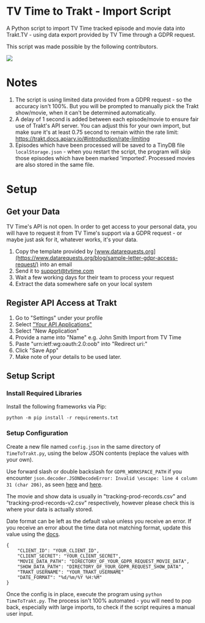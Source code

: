 # TV Time to Trakt - Import Script

A Python script to import TV Time tracked episode and movie data into Trakt.TV - using data export provided by TV Time through a GDPR request.

This script was made possible by the following contributors.

<a href="https://github.com/lukearran/TvTimeToTrakt/graphs/contributors">
  <img src="https://contrib.rocks/image?repo=lukearran/TvTimeToTrakt" />
</a>

# Notes

1. The script is using limited data provided from a GDPR request - so the accuracy isn't 100%. But you will be prompted to manually pick the Trakt show/movie, when it can't be determined automatically.
2. A delay of 1 second is added between each episode/movie to ensure fair use of Trakt's API server. You can adjust this for your own import, but make sure it's at least 0.75 second to remain within the rate limit: https://trakt.docs.apiary.io/#introduction/rate-limiting
3. Episodes which have been processed will be saved to a TinyDB file `localStorage.json` - when you restart the script, the program will skip those episodes which have been marked 'imported'. Processed movies are also stored in the same file.

# Setup

## Get your Data

TV Time's API is not open. In order to get access to your personal data, you will have to request it from TV Time's support via a GDPR request - or maybe just ask for it, whatever works, it's your data.

1. Copy the template provided by [www.datarequests.org](https://www.datarequests.org/blog/sample-letter-gdpr-access-request/) into an email
2. Send it to support@tvtime.com
3. Wait a few working days for their team to process your request
4. Extract the data somewhere safe on your local system

## Register API Access at Trakt

1. Go to "Settings" under your profile
2. Select ["Your API Applications"](https://trakt.tv/oauth/applications)
3. Select "New Application"
4. Provide a name into "Name" e.g. John Smith Import from TV Time
5. Paste "urn:ietf:wg:oauth:2.0:oob" into "Redirect uri:"
6. Click "Save App"
7. Make note of your details to be used later.

## Setup Script

### Install Required Libraries

Install the following frameworks via Pip:

```
python -m pip install -r requirements.txt
```

### Setup Configuration

Create a new file named `config.json` in the same directory of `TimeToTrakt.py`, using the below JSON contents (replace the values with your own).

Use forward slash or double backslash for `GDPR_WORKSPACE_PATH` if you encounter `json.decoder.JSONDecodeError: Invalid \escape: line 4 column 31 (char 206)`, as seen [here](https://github.com/lukearran/TvTimeToTrakt/issues/18) and [here](https://github.com/lukearran/TvTimeToTrakt/issues/39).

The movie and show data is usually in "tracking-prod-records.csv" and "tracking-prod-records-v2.csv" respectively, however please check this is where your data is actually stored.

Date format can be left as the default value unless you receive an error. If you receive an error about the time data not matching format, update this value using the [docs](https://docs.python.org/3/library/datetime.html#strftime-and-strptime-format-codes).
```
{
    "CLIENT_ID": "YOUR_CLIENT_ID",
    "CLIENT_SECRET": "YOUR_CLIENT_SECRET",
    "MOVIE_DATA_PATH": "DIRECTORY_OF_YOUR_GDPR_REQUEST_MOVIE_DATA",
    "SHOW_DATA_PATH": "DIRECTORY_OF_YOUR_GDPR_REQUEST_SHOW_DATA",
    "TRAKT_USERNAME": "YOUR_TRAKT_USERNAME"
    "DATE_FORMAT": "%d/%m/%Y %H:%M"
}
```

Once the config is in place, execute the program using `python TimeToTrakt.py`. The process isn't 100% automated - you will need to pop back, especially with large imports, to check if the script requires a manual user input.
